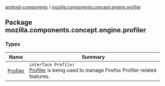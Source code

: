 [android-components](../index.md) / [mozilla.components.concept.engine.profiler](./index.md)

## Package mozilla.components.concept.engine.profiler

### Types

| Name | Summary |
|---|---|
| [Profiler](-profiler/index.md) | `interface Profiler`<br>[Profiler](-profiler/index.md) is being used to manage Firefox Profiler related features. |

